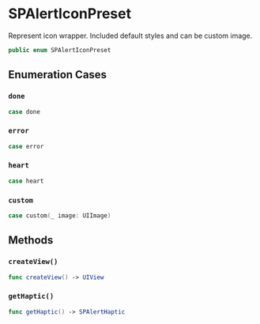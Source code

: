 # SPAlertIconPreset

Represent icon wrapper.
Included default styles and can be custom image.

``` swift
public enum SPAlertIconPreset 
```

## Enumeration Cases

### `done`

``` swift
case done
```

### `error`

``` swift
case error
```

### `heart`

``` swift
case heart
```

### `custom`

``` swift
case custom(_ image: UIImage)
```

## Methods

### `createView()`

``` swift
func createView() -> UIView 
```

### `getHaptic()`

``` swift
func getHaptic() -> SPAlertHaptic 
```
